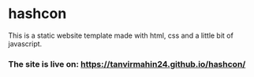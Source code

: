 # hashcon
This is a static website template made with html, css and a little bit of javascript.

### The site is live on: https://tanvirmahin24.github.io/hashcon/
